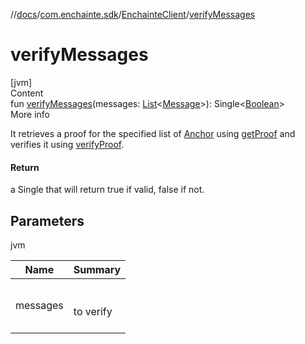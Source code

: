 //[docs](../../index.md)/[com.enchainte.sdk](../index.md)/[EnchainteClient](index.md)/[verifyMessages](verify-messages.md)



# verifyMessages  
[jvm]  
Content  
fun [verifyMessages](verify-messages.md)(messages: [List](https://kotlinlang.org/api/latest/jvm/stdlib/kotlin.collections/-list/index.html)<[Message](../../com.enchainte.sdk.message.entity/-message/index.md)>): Single<[Boolean](https://kotlinlang.org/api/latest/jvm/stdlib/kotlin/-boolean/index.html)>  
More info  


It retrieves a proof for the specified list of [Anchor](../../com.enchainte.sdk.anchor.entity/-anchor/index.md) using [getProof](get-proof.md) and verifies it using [verifyProof](verify-proof.md).



#### Return  


a Single that will return true if valid, false if not.



## Parameters  
  
jvm  
  
|  Name|  Summary| 
|---|---|
| <a name="com.enchainte.sdk/EnchainteClient/verifyMessages/#kotlin.collections.List[com.enchainte.sdk.message.entity.Message]/PointingToDeclaration/"></a>messages| <a name="com.enchainte.sdk/EnchainteClient/verifyMessages/#kotlin.collections.List[com.enchainte.sdk.message.entity.Message]/PointingToDeclaration/"></a><br><br>to verify<br><br>
  
  



